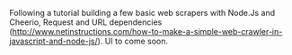 Following a tutorial building a few basic web scrapers with Node.Js and Cheerio, Request and URL dependencies (http://www.netinstructions.com/how-to-make-a-simple-web-crawler-in-javascript-and-node-js/). UI to come soon. 
